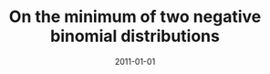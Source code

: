 ---
# Documentation: https://wowchemy.com/docs/managing-content/

title: On the minimum of two negative binomial distributions
subtitle: ''
summary: ''
authors:
- Jacek Cichoń
- Marek Klonowski
tags: []
categories: []
date: '2011-01-01'
lastmod: 2022-10-07T05:13:15Z
featured: false
draft: false

# Featured image
# To use, add an image named `featured.jpg/png` to your page's folder.
# Focal points: Smart, Center, TopLeft, Top, TopRight, Left, Right, BottomLeft, Bottom, BottomRight.
image:
  caption: ''
  focal_point: ''
  preview_only: false

# Projects (optional).
#   Associate this post with one or more of your projects.
#   Simply enter your project's folder or file name without extension.
#   E.g. `projects = ["internal-project"]` references `content/project/deep-learning/index.md`.
#   Otherwise, set `projects = []`.
projects: []
publishDate: '2022-10-07T05:13:14.013326Z'
publication_types:
- '4'
abstract: ''
publication: ''
---